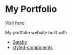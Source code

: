 # My Portfolio

[Visit here](https://yumietsuzuki.netlify.app/)


My portfolio website built with  
- [Gatsby](https://www.gatsbyjs.com/)  
- [styled-components](https://styled-components.com/)





